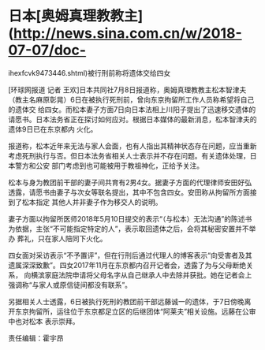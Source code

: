 # 日本[奥姆真理教教主](http://news.sina.com.cn/w/2018-07-07/doc-
ihexfcvk9473446.shtml)被行刑前称将遗体交给四女

[环球网报道 记者 王欢]日本共同社7月8日报道称，奥姆真理教教主松本智津夫（教主名麻原彰晃）6日在被执行死刑前，曾向东京拘留所工作人员称希望将自己的遗体交
给四女。而松本妻子方面7日向日本法相上川阳子提出了迅速移交遗体的请愿书。日本法务省正在探讨如何应对。根据日本媒体的最新消息，松本智津夫的遗体9日已在东京都内
火化。

报道称，松本近年来无法与家人会面，也有人指出其精神状态存在问题，应当重新考虑死刑执行与否。但日本法务省相关人士表示并不存在问题。有关遗体处理，日本警方和公安
部门考虑到也可能被用于教祖神化，正给予关注。

松本与身为教团前干部的妻子间共育有2男4女。据妻子方面的代理律师安田好弘透露，请愿书由妻子与次女等联名提出，其中不包含四女。安田称从拘留所方面接到了松本指定
其他人并非妻子作为移交人的说明。

妻子方面以拘留所医师2018年5月10日提交的表示“（与松本）无法沟通”的陈述书为依据，主张“不可能指定特定的人”，表示取回遗体之后，会将其秘密安置并不举办
葬礼，只在家人陪同下火化。

四女面对采访表示“不予置评”，但在行刑后通过代理人的博客表示“向受害者及其遗属深深致歉”。四女2017年11月在东京都内召开记者会，透露了为与父母断绝关系，
向横滨家庭法院申请将父母名字从自己继承人中去除并获批。她在记者会上强调称“与家人或原信徒间都没有联系”。

另据相关人士透露，6日被执行死刑的教团前干部远藤诚一的遗体，于7日傍晚离开东京拘留所，运往位于东京都足立区的后继团体“阿莱夫”相关设施。远藤在公审中也对松本
表示崇拜。

责任编辑：霍宇昂

